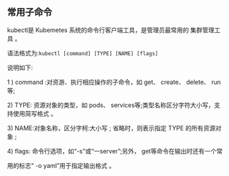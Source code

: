 ## 常用子命令

kubectl是 Kubemetes 系统的命令行客户端工具，是管理员最常用的 集群管理工具 。

语法格式为:`kubectl [command] [TYPE] [NAME] [flags]`

说明如下:

1 \) command :对资游、执行相应操作的子命令，如 get、 create、 delete、 run等;

2\) TYPE: 资源对象的类型，如 pods、 services等;类型名称区分字符大小写，支持使用简写格式 。

3\) NAME:对象名称，区分字柯:大小写 ; 省略时，则表示指定 TYPE 的所有资源对象 ;

4\) flags: 命令行选项，如“-s”或“一server”;另外， get等命令在输出时还有一个常

用的标志“ -o yaml”用于指定输出格式  。

